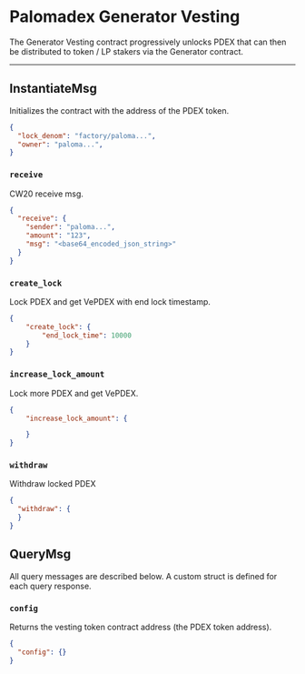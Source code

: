 # Palomadex Generator Vesting

The Generator Vesting contract progressively unlocks PDEX that can then be distributed to token / LP stakers via the Generator contract.

---

## InstantiateMsg

Initializes the contract with the address of the PDEX token.

```json
{
  "lock_denom": "factory/paloma...",
  "owner": "paloma...",
}
```

### `receive`

CW20 receive msg.

```json
{
  "receive": {
    "sender": "paloma...",
    "amount": "123",
    "msg": "<base64_encoded_json_string>"
  }
}
```

### `create_lock`


Lock PDEX and get VePDEX with end lock timestamp.
```json
{
    "create_lock": {
        "end_lock_time": 10000
    }
}
```


### `increase_lock_amount`

Lock more PDEX and get VePDEX.
```json
{
    "increase_lock_amount": {

    }
}
```

### `withdraw`

Withdraw locked PDEX

```json
{
  "withdraw": {
  }
}
```

## QueryMsg

All query messages are described below. A custom struct is defined for each query response.

### `config`

Returns the vesting token contract address (the PDEX token address).

```json
{
  "config": {}
}
```
